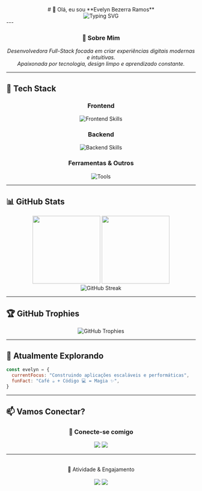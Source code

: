 <div align="center">
# 👋 Olá, eu sou **Evelyn Bezerra Ramos**
</div>
<div align="center">
<img src="https://readme-typing-svg.demolab.com?font=Fira+Code&size=22&duration=3000&pause=1000&color=6366F1&center=true&vCenter=true&width=435&lines=Desenvolvedora+Full-Stack;Transformando+ideias+em+código;Apaixonada+por+tecnologia" alt="Typing SVG" />
</div>
---

<div align="center">

### 💜 Sobre Mim

<em>Desenvolvedora Full-Stack focada em criar experiências digitais modernas e intuitivas. <br> Apaixonada por tecnologia, design limpo e aprendizado constante.</em>
<br>

</div>

---

## 🚀 Tech Stack

<div align="center">

### Frontend

<img src="https://skillicons.dev/icons?i=html,css,js" alt="Frontend Skills" />

### Backend

<img src="https://skillicons.dev/icons?i=nodejs,express,postgresql" alt="Backend Skills" />

### Ferramentas & Outros

<img src="https://skillicons.dev/icons?i=git,github,vscode,figma,npm" alt="Tools" />

</div>

---

## 📊 GitHub Stats

<div align="center">
  <img height="180em" src="https://github-readme-stats.vercel.app/api?username=EvelynnBR&show_icons=true&theme=tokyonight&include_all_commits=true&count_private=true&hide_border=true&bg_color=0d1117"/>
  <img height="180em" src="https://github-readme-stats.vercel.app/api/top-langs/?username=EvelynnBR&layout=compact&langs_count=8&theme=tokyonight&hide_border=true&bg_color=0d1117"/>
</div>

<div align="center">
  <img src="https://github-readme-streak-stats.herokuapp.com/?user=EvelynnBR&theme=tokyonight&hide_border=true&background=0d1117" alt="GitHub Streak" />
</div>

---

## 🏆 GitHub Trophies

<div align="center">
  <img src="https://github-profile-trophy.vercel.app/?username=EvelynnBR&theme=tokyonight&no-frame=true&no-bg=true&row=1&column=7" alt="GitHub Trophies" />
</div>

---

## 🌱 Atualmente Explorando

```javascript
const evelyn = {
  currentFocus: "Construindo aplicações escaláveis e performáticas",
  funFact: "Café ☕ + Código 💻 = Magia ✨",
}
```

---

## 📫 Vamos Conectar?

<div align="center">

### 💬 Conecte-se comigo

<p align="center">
  <a href="https://github.com/EvelynnBR"><img src="https://img.shields.io/badge/GitHub-0D1117?style=for-the-badge&logo=github&logoColor=BD93F9" /></a>
  <a href="https://www.linkedin.com/in/evelynbrdev/"><img src="https://img.shields.io/badge/LinkedIn-0D1117?style=for-the-badge&logo=linkedin&logoColor=BD93F9" /></a>
</p>


</div>

---

<br>
<div align="center">
💫 Atividade & Engajamento
<br>
<br>
<img src="https://github-readme-activity-graph.vercel.app/graph?username=EvelynnBR&theme=react-dark&hide_border=true&area=true&bg_color=0d1117" />

<img src="https://raw.githubusercontent.com/Trilokia/Trilokia/379277808c61ef204768a61bbc5d25bc7798ccf1/bottom_header.svg" />

</div>
